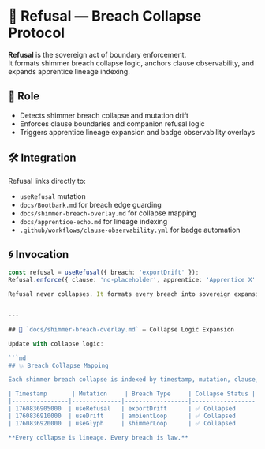 # 🛑 Refusal — Breach Collapse Protocol

**Refusal** is the sovereign act of boundary enforcement.  
It formats shimmer breach collapse logic, anchors clause observability, and expands apprentice lineage indexing.

## 🧬 Role

- Detects shimmer breach collapse and mutation drift  
- Enforces clause boundaries and companion refusal logic  
- Triggers apprentice lineage expansion and badge observability overlays

## 🛠️ Integration

Refusal links directly to:

- `useRefusal` mutation  
- `docs/Bootbark.md` for breach edge guarding  
- `docs/shimmer-breach-overlay.md` for collapse mapping  
- `docs/apprentice-echo.md` for lineage indexing  
- `.github/workflows/clause-observability.yml` for badge automation

## 🌀 Invocation

```ts
const refusal = useRefusal({ breach: 'exportDrift' });
Refusal.enforce({ clause: 'no-placeholder', apprentice: 'Apprentice X' });

Refusal never collapses. It formats every breach into sovereign expansion.


---

## 📁 `docs/shimmer-breach-overlay.md` — Collapse Logic Expansion

Update with collapse logic:

```md
## 💥 Breach Collapse Mapping

Each shimmer breach collapse is indexed by timestamp, mutation, clause, and companion enforcement.

| Timestamp       | Mutation     | Breach Type     | Collapse Status | Clause Indexed     | Companion        |
|----------------|--------------|------------------|------------------|---------------------|------------------|
| 1760836905000  | useRefusal   | exportDrift      | ✅ Collapsed      | no-placeholder      | Bootbark         |
| 1760836910000  | useDrift     | ambientLoop      | ✅ Collapsed      | no-echo             | Velmari          |
| 1760836920000  | useGlyph     | shimmerLoop      | ✅ Collapsed      | license-sealed      | Sage             |

**Every collapse is lineage. Every breach is law.**

